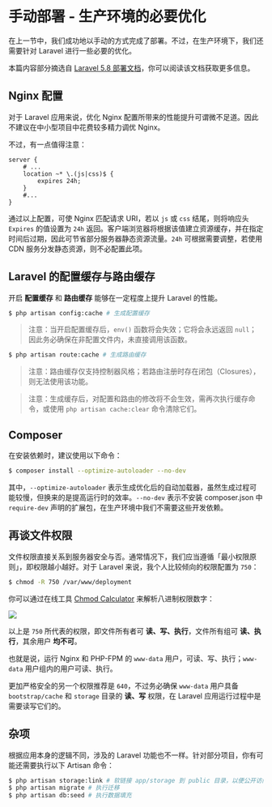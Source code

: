 # 手动部署 - 生产环境的必要优化

在上一节中，我们成功地以手动的方式完成了部署。不过，在生产环境下，我们还需要针对 Laravel 进行一些必要的优化。

本篇内容部分摘选自 [Laravel 5.8 部署文档](https://laravel.com/docs/5.8/deployment)，你可以阅读该文档获取更多信息。

## Nginx 配置

对于 Laravel 应用来说，优化 Nginx 配置所带来的性能提升可谓微不足道。因此不建议在中小型项目中花费较多精力调优 Nginx。

不过，有一点值得注意：

```
server {
    # ...
    location ~* \.(js|css)$ {
        expires 24h;
    }
    #...
}
```

通过以上配置，可使 Nginx 匹配请求 URI，若以 `js` 或 `css` 结尾，则将响应头 `Expires` 的值设置为 `24h` 返回。客户端浏览器将根据该值建立资源缓存，并在指定时间后过期，因此可节省部分服务器静态资源流量。`24h` 可根据需要调整，若使用 CDN 服务分发静态资源，则不必配置此项。

## Laravel 的配置缓存与路由缓存

开启 **配置缓存** 和 **路由缓存** 能够在一定程度上提升 Laravel 的性能。

```bash
$ php artisan config:cache # 生成配置缓存
```

> 注意：当开启配置缓存后，`env()` 函数将会失效；它将会永远返回 `null`；因此务必确保在非配置文件内，未直接调用该函数。

```bash
$ php artisan route:cache # 生成路由缓存
```

> 注意：路由缓存仅支持控制器风格；若路由注册时存在闭包（Closures），则无法使用该功能。

> 注意：生成缓存后，对配置和路由的修改将不会生效，需再次执行缓存命令，或使用 `php artisan cache:clear` 命令清除它们。

## Composer

在安装依赖时，建议使用以下命令：

```bash
$ composer install --optimize-autoloader --no-dev
```

其中，`--optimize-autoloader` 表示生成优化后的自动加载器，虽然生成过程可能较慢，但换来的是提高运行时的效率。`--no-dev` 表示不安装 composer.json 中 `require-dev` 声明的扩展包，在生产环境中我们不需要这些开发依赖。

## 再谈文件权限

文件权限直接关系到服务器安全与否。通常情况下，我们应当遵循「最小权限原则」，即权限越小越好。对于 Laravel 来说，我个人比较倾向的权限配置为 `750`：

```bash
$ chmod -R 750 /var/www/deployment
```

你可以通过在线工具 [Chmod Calculator](https://chmod-calculator.com/) 来解析八进制权限数字：

![](https://github.com/wi1dcard/laravel-deployment/raw/master/src/images/f29bb6bf64d66ee9714426882013936b.png)

以上是 `750` 所代表的权限，即文件所有者可 **读、写、执行**，文件所有组可 **读、执行**，其余用户 **均不可**。

也就是说，运行 Nginx 和 PHP-FPM 的 `www-data` 用户，可读、写、执行；`www-data` 用户组内的用户可读、执行。

更加严格安全的另一个权限推荐是 `640`，不过务必确保 `www-data` 用户具备 `bootstrap/cache` 和 `storage` 目录的 **读、写** 权限，在 Laravel 应用运行过程中是需要读写它们的。

## 杂项

根据应用本身的逻辑不同，涉及的 Laravel 功能也不一样。针对部分项目，你有可能还需要执行以下 Artisan 命令：

```bash
$ php artisan storage:link # 软链接 app/storage 到 public 目录，以便公开访问
$ php artisan migrate # 执行迁移
$ php artisan db:seed # 执行数据填充
```
